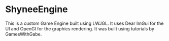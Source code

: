 # ShyneeEngine
This is a custom Game Engine built using LWJGL. It uses Dear ImGui for the UI and OpenGl for the graphics rendering. It was built using tutorials by GamesWithGabe.
